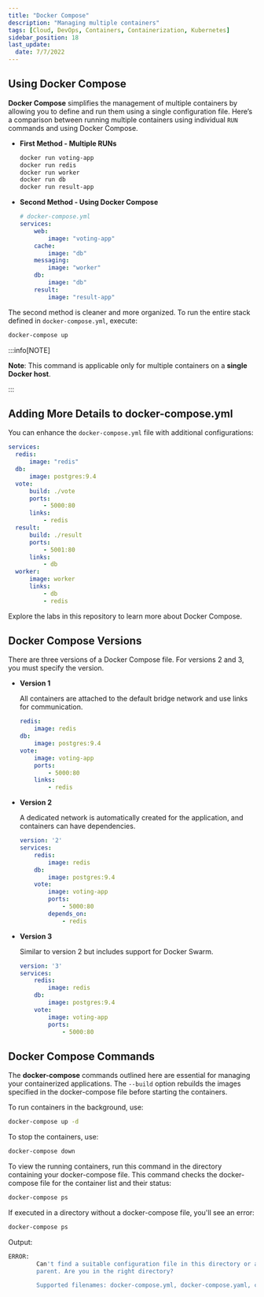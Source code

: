 ```yaml
---
title: "Docker Compose"
description: "Managing multiple containers"
tags: [Cloud, DevOps, Containers, Containerization, Kubernetes]
sidebar_position: 18
last_update:
  date: 7/7/2022
---
```


## Using Docker Compose

**Docker Compose** simplifies the management of multiple containers by allowing you to define and run them using a single configuration file. Here’s a comparison between running multiple containers using individual `RUN` commands and using Docker Compose.

- **First Method - Multiple RUNs**

    ```bash
    docker run voting-app
    docker run redis
    docker run worker
    docker run db
    docker run result-app
    ```

- **Second Method - Using Docker Compose**

    ```yaml
    # docker-compose.yml
    services:
        web:
            image: "voting-app"
        cache:
            image: "db"
        messaging:
            image: "worker"
        db:
            image: "db"
        result:
            image: "result-app"
    ```

The second method is cleaner and more organized. To run the entire stack defined in `docker-compose.yml`, execute:

```bash
docker-compose up
```

:::info[NOTE]

**Note**: This command is applicable only for multiple containers on a **single Docker host**.

:::


## Adding More Details to docker-compose.yml

You can enhance the `docker-compose.yml` file with additional configurations:

```yaml
services:
  redis:
      image: "redis"
  db:
      image: postgres:9.4
  vote:
      build: ./vote
      ports:
          - 5000:80
      links:
          - redis
  result:
      build: ./result
      ports:
          - 5001:80
      links:
          - db
  worker:
      image: worker
      links:
          - db
          - redis
```

Explore the labs in this repository to learn more about Docker Compose.

## Docker Compose Versions

There are three versions of a Docker Compose file. For versions 2 and 3, you must specify the version.

- **Version 1**

    All containers are attached to the default bridge network and use links for communication.

    ```yaml
    redis:
        image: redis
    db:
        image: postgres:9.4
    vote:
        image: voting-app
        ports:
            - 5000:80
        links:
            - redis
    ```

- **Version 2**

    A dedicated network is automatically created for the application, and containers can have dependencies.

    ```yaml
    version: '2'
    services:
        redis:
            image: redis
        db:
            image: postgres:9.4
        vote:
            image: voting-app
            ports:
                - 5000:80
            depends_on:
                - redis
    ```

- **Version 3**

    Similar to version 2 but includes support for Docker Swarm.

    ```yaml
    version: '3'
    services:
        redis:
            image: redis
        db:
            image: postgres:9.4
        vote:
            image: voting-app
            ports:
                - 5000:80
    ```


## Docker Compose Commands

The **docker-compose** commands outlined here are essential for managing your containerized applications. The `--build` option rebuilds the images specified in the docker-compose file before starting the containers.

To run containers in the background, use:

```bash
docker-compose up -d 
```

To stop the containers, use:

```bash
docker-compose down 
```

To view the running containers, run this command in the directory containing your docker-compose file. This command checks the docker-compose file for the container list and their status:

```bash
docker-compose ps 
```

If executed in a directory without a docker-compose file, you'll see an error:

```bash
docker-compose ps
```

Output:

```bash
ERROR:
        Can't find a suitable configuration file in this directory or any
        parent. Are you in the right directory?

        Supported filenames: docker-compose.yml, docker-compose.yaml, compose.yml, compose.yaml 
```
  
 

 